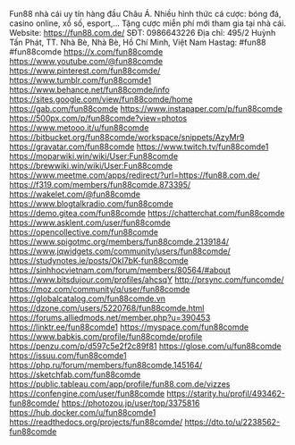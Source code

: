 Fun88 nhà cái uy tín hàng đầu Châu Á. Nhiều hình thức cá cược: bóng đá, casino online, xổ số, esport,...  Tặng cược miễn phí mới tham gia tại nhà cái.
Website:  https://fun88.com.de/
SĐT: 0986643226
Địa chỉ: 495/2 Huỳnh Tấn Phát, TT. Nhà Bè, Nhà Bè, Hồ Chí Minh, Việt Nam
Hastag: #fun88 #fun88comde
https://x.com/fun88comde
https://www.youtube.com/@fun88comde
https://www.pinterest.com/fun88comde/
https://www.tumblr.com/fun88comde1
https://www.behance.net/fun88comde/info
https://sites.google.com/view/fun88comde/home
https://gab.com/fun88comde
https://www.instapaper.com/p/fun88comde
https://500px.com/p/fun88comde?view=photos
https://www.metooo.it/u/fun88comde
https://bitbucket.org/fun88comde/workspace/snippets/AzyMr9
https://gravatar.com/fun88comde
https://www.twitch.tv/fun88comde1
https://moparwiki.win/wiki/User:Fun88comde
https://brewwiki.win/wiki/User:Fun88comde
https://www.meetme.com/apps/redirect/?url=https://fun88.com.de/
https://f319.com/members/fun88comde.873395/
https://wakelet.com/@fun88comde
https://www.blogtalkradio.com/fun88comde
https://demo.gitea.com/fun88comde
https://chatterchat.com/fun88comde
https://www.asklent.com/user/fun88comde
https://opencollective.com/fun88comde
https://www.spigotmc.org/members/fun88comde.2139184/
https://www.jqwidgets.com/community/users/fun88comde/
https://studynotes.ie/posts/OkI7bK-fun88comde
https://sinhhocvietnam.com/forum/members/80564/#about
https://www.bitsdujour.com/profiles/ahcsqY
http://prsync.com/funcomde/
https://moz.com/community/q/user/fun88comde
https://globalcatalog.com/fun88comde.vn
https://dzone.com/users/5220768/fun88comde.html
https://forums.alliedmods.net/member.php?u=390453
https://linktr.ee/fun88comde1
https://myspace.com/fun88comde
https://www.babkis.com/profile/fun88comde/profile
https://penzu.com/p/d597c5e2f2c89f81
https://glose.com/u/fun88comde
https://issuu.com/fun88comde1
https://php.ru/forum/members/fun88comde.145164/
https://sketchfab.com/fun88comde
https://public.tableau.com/app/profile/fun88.com.de/vizzes
https://confengine.com/user/fun88comde
https://starity.hu/profil/493462-fun88comde/
https://photozou.jp/user/top/3375816
https://hub.docker.com/u/fun88comde1
https://readthedocs.org/projects/fun88comde/
https://dto.to/u/2238562-fun88comde

